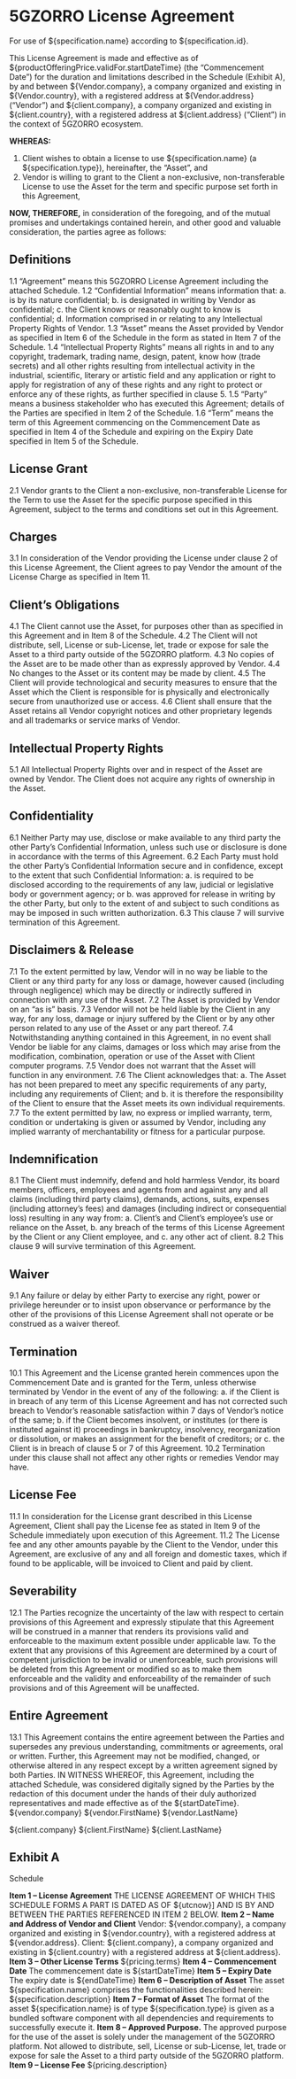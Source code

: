 # 5GZORRO License Agreement

For use of ${specification.name} according to ${specification.id}.

This License Agreement is made and effective as of ${productOfferingPrice.validFor.startDateTime} (the “Commencement Date”) for the duration and limitations described in the Schedule (Exhibit A), by and between ${Vendor.company}, a company organized and existing in ${Vendor.country}, with a registered address at ${Vendor.address} (“Vendor”) and ${client.company}, a company organized and existing in ${client.country}, with a registered address at ${client.address} (“Client”) in the context of 5GZORRO ecosystem.

**WHEREAS:**

1. Client wishes to obtain a license to use ${specification.name} (a ${specification.type}), hereinafter, the “Asset”, and
2. Vendor is willing to grant to the Client a non-exclusive, non-transferable License to use the Asset for the term and specific purpose set forth in this Agreement,

**NOW, THEREFORE,** in consideration of the foregoing, and of the mutual promises and undertakings contained herein, and other good and valuable consideration, the parties agree as follows:

## Definitions

1.1 “Agreement” means this 5GZORRO License Agreement including the attached Schedule.
1.2 “Confidential Information” means information that:
    a. is by its nature confidential;
    b. is designated in writing by Vendor as confidential;
    c. the Client knows or reasonably ought to know is confidential;
    d. Information comprised in or relating to any Intellectual Property Rights of Vendor.
1.3 “Asset” means the Asset provided by Vendor as specified in Item 6 of the Schedule in the form as stated in Item 7 of the Schedule.
1.4 “Intellectual Property Rights” means all rights in and to any copyright, trademark, trading name, design, patent, know how (trade secrets) and all other rights resulting from intellectual activity in the industrial, scientific, literary or artistic field and any application or right to apply for registration of any of these rights and any right to protect or enforce any of these rights, as further specified in clause 5.
1.5 “Party” means a business stakeholder who has executed this Agreement; details of the Parties are specified in Item 2 of the Schedule.
1.6 “Term” means the term of this Agreement commencing on the Commencement Date as specified in Item 4 of the Schedule and expiring on the Expiry Date specified in Item 5 of the Schedule.

## License Grant

2.1 Vendor grants to the Client a non-exclusive, non-transferable License for the Term to use the Asset for the specific purpose specified in this Agreement, subject to the terms and conditions set out in this Agreement.

## Charges

3.1 In consideration of the Vendor providing the License under clause 2 of this License Agreement, the Client agrees to pay Vendor the amount of the License Charge as specified in Item 11.

## Client’s Obligations

4.1 The Client cannot use the Asset, for purposes other than as specified in this Agreement and in Item 8 of the Schedule.
4.2 The Client will not distribute, sell, License or sub-License, let, trade or expose for sale the Asset to a third party outside of the 5GZORRO platform.
4.3 No copies of the Asset are to be made other than as expressly approved by Vendor.
4.4 No changes to the Asset or its content may be made by client.
4.5 The Client will provide technological and security measures to ensure that the Asset which the Client is responsible for is physically and electronically secure from unauthorized use or access.
4.6 Client shall ensure that the Asset retains all Vendor copyright notices and other proprietary legends and all trademarks or service marks of Vendor.

## Intellectual Property Rights

5.1 All Intellectual Property Rights over and in respect of the Asset are owned by Vendor. The Client does not acquire any rights of ownership in the Asset.

## Confidentiality

6.1 Neither Party may use, disclose or make available to any third party the other Party’s Confidential Information, unless such use or disclosure is done in accordance with the terms of this Agreement.
6.2 Each Party must hold the other Party’s Confidential Information secure and in confidence, except to the extent that such Confidential Information:
    a. is required to be disclosed according to the requirements of any law, judicial or legislative body or government agency; or
    b. was approved for release in writing by the other Party, but only to the extent of and subject to such conditions as may be imposed in such written authorization.
6.3 This clause 7 will survive termination of this Agreement.

## Disclaimers & Release

7.1 To the extent permitted by law, Vendor will in no way be liable to the Client or any third party for any loss or damage, however caused (including through negligence) which may be directly or indirectly suffered in connection with any use of the Asset.
7.2 The Asset is provided by Vendor on an “as is” basis.
7.3 Vendor will not be held liable by the Client in any way, for any loss, damage or injury suffered by the Client or by any other person related to any use of the Asset or any part thereof.
7.4 Notwithstanding anything contained in this Agreement, in no event shall Vendor be liable for any claims, damages or loss which may arise from the modification, combination, operation or use of the Asset with Client computer programs.
7.5 Vendor does not warrant that the Asset will function in any environment.
7.6 The Client acknowledges that: a. The Asset has not been prepared to meet any specific requirements of any party, including any requirements of Client; and b. it is therefore the responsibility of the Client to ensure that the Asset meets its own individual requirements.
7.7 To the extent permitted by law, no express or implied warranty, term, condition or undertaking is given or assumed by Vendor, including any implied warranty of merchantability or fitness for a particular purpose.

## Indemnification

8.1 The Client must indemnify, defend and hold harmless Vendor, its board members, officers, employees and agents from and against any and all claims (including third party claims), demands, actions, suits, expenses (including attorney’s fees) and damages (including indirect or consequential loss) resulting in any way from:
    a. Client’s and Client’s employee’s use or reliance on the Asset,
    b. any breach of the terms of this License Agreement by the Client or any Client employee, and
    c. any other act of client.
8.2 This clause 9 will survive termination of this Agreement.

## Waiver

9.1 Any failure or delay by either Party to exercise any right, power or privilege hereunder or to insist upon observance or performance by the other of the provisions of this License Agreement shall not operate or be construed as a waiver thereof.

## Termination

10.1 This Agreement and the License granted herein commences upon the Commencement Date and is granted for the Term, unless otherwise terminated by Vendor in the event of any of the following:
    a. if the Client is in breach of any term of this License Agreement and has not corrected such breach to Vendor’s reasonable satisfaction within 7 days of Vendor’s notice of the same;
    b. if the Client becomes insolvent, or institutes (or there is instituted against it) proceedings in bankruptcy, insolvency, reorganization or dissolution, or makes an assignment for the benefit of creditors; or
    c. the Client is in breach of clause 5 or 7 of this Agreement.
10.2 Termination under this clause shall not affect any other rights or remedies Vendor may have.

## License Fee

11.1 In consideration for the License grant described in this License Agreement, Client shall pay the License fee as stated in Item 9 of the Schedule immediately upon execution of this Agreement.
11.2 The License fee and any other amounts payable by the Client to the Vendor, under this Agreement, are exclusive of any and all foreign and domestic taxes, which if found to be applicable, will be invoiced to Client and paid by client.

## Severability

12.1 The Parties recognize the uncertainty of the law with respect to certain provisions of this Agreement and expressly stipulate that this Agreement will be construed in a manner that renders its provisions valid and enforceable to the maximum extent possible under applicable law. To the extent that any provisions of this Agreement are determined by a court of competent jurisdiction to be invalid or unenforceable, such provisions will be deleted from this Agreement or modified so as to make them enforceable and the validity and enforceability of the remainder of such provisions and of this Agreement will be unaffected.

## Entire Agreement

13.1 This Agreement contains the entire agreement between the Parties and supersedes any previous understanding, commitments or agreements, oral or written. Further, this Agreement may not be modified, changed, or otherwise altered in any respect except by a written agreement signed by both Parties.
IN WITNESS WHEREOF, this Agreement, including the attached Schedule, was considered digitally signed by the Parties by the redaction of this document under the hands of their duly authorized representatives and made effective as of the ${startDateTime}.
${vendor.company}
${vendor.FirstName} ${vendor.LastName}

${client.company}
${client.FirstName} ${client.LastName}

## Exhibit A

Schedule

**Item 1 – License Agreement**
THE LICENSE AGREEMENT OF WHICH THIS SCHEDULE FORMS A PART IS DATED AS OF ${utcnow}] AND IS BY AND BETWEEN THE PARTIES REFERENCED IN ITEM 2 BELOW.
**Item 2 – Name and Address of Vendor and Client**
Vendor: ${vendor.company}, a company organized and existing in ${vendor.country}, with a registered address at ${vendor.address}.
Client: ${client.company}, a company organized and existing in ${client.country} with a registered address at ${client.address}.
**Item 3 – Other License Terms**
 ${pricing.terms}
**Item 4 – Commencement Date**
The commencement date is ${startDateTime}
**Item 5 – Expiry Date**
The expiry date is ${endDateTime}
**Item 6 – Description of Asset**
The asset ${specification.name} comprises the functionalities described herein:
 ${specification.description}
**Item 7 – Format of Asset**
The format of the asset ${specification.name} is of type ${specification.type} is given as a bundled software component with all dependencies and requirements to successfully execute it.
**Item 8 – Approved Purpose.**
The approved purpose for the use of the asset is solely under the management of the 5GZORRO platform. Not allowed to distribute, sell, License or sub-License, let, trade or expose for sale the Asset to a third party outside of the 5GZORRO platform.
**Item 9 – License Fee**
${pricing.description}
